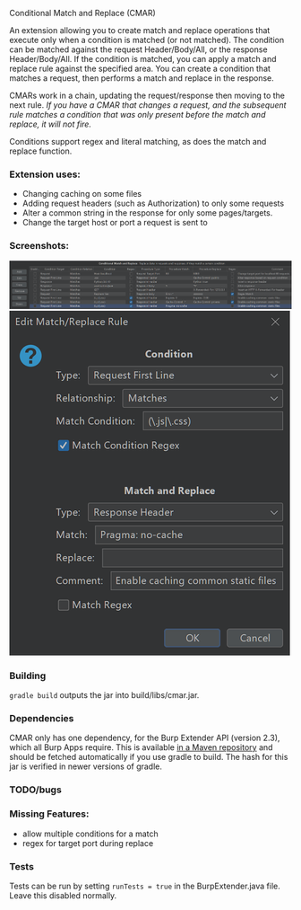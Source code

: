 Conditional Match and Replace (CMAR)

An extension allowing you to create match and replace operations that execute only when a condition is matched (or not matched). The condition can be matched against the request Header/Body/All, or the response Header/Body/All. If the condition is matched, you can apply a match and replace rule against the specified area. You can create a condition that matches a request, then performs a match and replace in the response.

CMARs work in a chain, updating the request/response then moving to the next rule. *If you have a CMAR that changes a request, and the subsequent rule matches a condition that was only present before the match and replace, it will not fire.*

Conditions support regex and literal matching, as does the match and replace function.

### Extension uses:
* Changing caching on some files
* Adding request headers (such as Authorization) to only some requests
* Alter a common string in the response for only some pages/targets.
* Change the target host or port a request is sent to

### Screenshots:
![Screenshot1](cmar1.png)
![test](cmar2.png)

### Building

`gradle build` outputs the jar into build/libs/cmar.jar.

### Dependencies

CMAR only has one dependency, for the Burp Extender API (version 2.3), which all Burp Apps require. This is available [in a Maven repository](https://mvnrepository.com/artifact/net.portswigger.burp.extender/burp-extender-api/2.3) and should be fetched automatically if you use gradle to build. The hash for this jar is verified in newer versions of gradle.

### TODO/bugs


### Missing Features:
* allow multiple conditions for a match
* regex for target port during replace

### Tests

Tests can be run by setting `runTests = true` in the BurpExtender.java file. Leave this disabled normally.